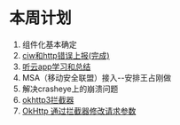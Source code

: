 # 本周计划

1. 组件化基本确定
2. [ciw和http错误上报(完成)](https://wiki.jiehun.tech/pages/viewpage.action?pageId=369623145)
3. [听云app学习和总结](https://naotu.baidu.com/file/f602bf13283e66a21807f5a2ba226399)
4. MSA（移动安全联盟）接入--安排王占刚做
5. 解决crasheye上的崩溃问题
6. [okhttp3拦截器](https://blog.csdn.net/weixin_34266504/article/details/91480965)
7. [OkHttp 通过拦截器修改请求参数](https://blog.csdn.net/weixin_35691921/article/details/114281389)